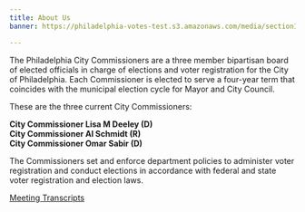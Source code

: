 ```yaml
---
title: About Us
banner: https://philadelphia-votes-test.s3.amazonaws.com/media/sectionImages-about.png

---
```

The Philadelphia City Commissioners are a three member bipartisan board of elected officials in charge of elections and voter registration for the City of Philadelphia. Each Commissioner is elected to serve a four-year term that coincides with the municipal election cycle for Mayor and City Council.

These are the three current City Commissioners:

**City Commissioner Lisa M Deeley (D)**  
 **City Commissioner Al Schmidt (R)**  
 **City Commissioner Omar Sabir (D)**

The Commissioners set and enforce department policies to administer voter registration and conduct elections in accordance with federal and state voter registration and election laws.

[Meeting Transcripts](https://www.philadelphiavotes.com/en/home/item/1840-2020_general_and_special_election)